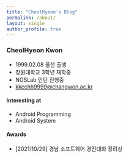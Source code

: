 ```yaml
---
title: "CheolHyeon's Blog"
permalink: /about/
layout: single
author_profile: true
---
```


### CheolHyeon Kwon
- 1999.02.08 울산 출생
- 창원대학교 3학년 재학중 
- NOSLab 인턴 진행중 
- kkcchh9999@changwon.ac.kr

#### Interesting at 
- Android Programming
- Android System 

#### Awards
- [2021/10/29] 경남 소프트웨어 경진대회 장려상
